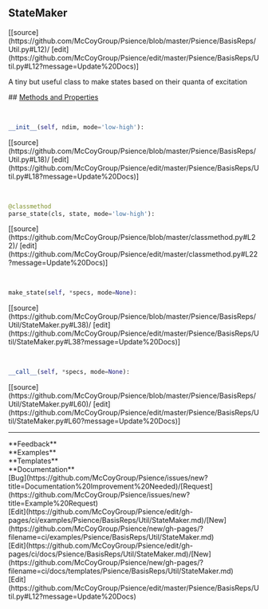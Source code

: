 ## <a id="Psience.BasisReps.Util.StateMaker">StateMaker</a> 

<div class="docs-source-link" markdown="1">
[[source](https://github.com/McCoyGroup/Psience/blob/master/Psience/BasisReps/Util.py#L12)/
[edit](https://github.com/McCoyGroup/Psience/edit/master/Psience/BasisReps/Util.py#L12?message=Update%20Docs)]
</div>

A tiny but useful class to make states based on their quanta
of excitation







<div class="collapsible-section">
 <div class="collapsible-section collapsible-section-header" markdown="1">
## <a class="collapse-link" data-toggle="collapse" href="#methods" markdown="1"> Methods and Properties</a> <a class="float-right" data-toggle="collapse" href="#methods"><i class="fa fa-chevron-down"></i></a>
 </div>
 <div class="collapsible-section collapsible-section-body collapse show" id="methods" markdown="1">
 
<a id="Psience.BasisReps.Util.StateMaker.__init__" class="docs-object-method">&nbsp;</a> 
```python
__init__(self, ndim, mode='low-high'): 
```
<div class="docs-source-link" markdown="1">
[[source](https://github.com/McCoyGroup/Psience/blob/master/Psience/BasisReps/Util.py#L18)/
[edit](https://github.com/McCoyGroup/Psience/edit/master/Psience/BasisReps/Util.py#L18?message=Update%20Docs)]
</div>


<a id="Psience.BasisReps.Util.StateMaker.parse_state" class="docs-object-method">&nbsp;</a> 
```python
@classmethod
parse_state(cls, state, mode='low-high'): 
```
<div class="docs-source-link" markdown="1">
[[source](https://github.com/McCoyGroup/Psience/blob/master/classmethod.py#L22)/
[edit](https://github.com/McCoyGroup/Psience/edit/master/classmethod.py#L22?message=Update%20Docs)]
</div>


<a id="Psience.BasisReps.Util.StateMaker.make_state" class="docs-object-method">&nbsp;</a> 
```python
make_state(self, *specs, mode=None): 
```
<div class="docs-source-link" markdown="1">
[[source](https://github.com/McCoyGroup/Psience/blob/master/Psience/BasisReps/Util/StateMaker.py#L38)/
[edit](https://github.com/McCoyGroup/Psience/edit/master/Psience/BasisReps/Util/StateMaker.py#L38?message=Update%20Docs)]
</div>


<a id="Psience.BasisReps.Util.StateMaker.__call__" class="docs-object-method">&nbsp;</a> 
```python
__call__(self, *specs, mode=None): 
```
<div class="docs-source-link" markdown="1">
[[source](https://github.com/McCoyGroup/Psience/blob/master/Psience/BasisReps/Util/StateMaker.py#L60)/
[edit](https://github.com/McCoyGroup/Psience/edit/master/Psience/BasisReps/Util/StateMaker.py#L60?message=Update%20Docs)]
</div>
 </div>
</div>












---


<div markdown="1" class="text-secondary">
<div class="container">
  <div class="row">
   <div class="col" markdown="1">
**Feedback**   
</div>
   <div class="col" markdown="1">
**Examples**   
</div>
   <div class="col" markdown="1">
**Templates**   
</div>
   <div class="col" markdown="1">
**Documentation**   
</div>
   <div class="col" markdown="1">
   
</div>
   <div class="col" markdown="1">
   
</div>
   <div class="col" markdown="1">
   
</div>
</div>
  <div class="row">
   <div class="col" markdown="1">
[Bug](https://github.com/McCoyGroup/Psience/issues/new?title=Documentation%20Improvement%20Needed)/[Request](https://github.com/McCoyGroup/Psience/issues/new?title=Example%20Request)   
</div>
   <div class="col" markdown="1">
[Edit](https://github.com/McCoyGroup/Psience/edit/gh-pages/ci/examples/Psience/BasisReps/Util/StateMaker.md)/[New](https://github.com/McCoyGroup/Psience/new/gh-pages/?filename=ci/examples/Psience/BasisReps/Util/StateMaker.md)   
</div>
   <div class="col" markdown="1">
[Edit](https://github.com/McCoyGroup/Psience/edit/gh-pages/ci/docs/Psience/BasisReps/Util/StateMaker.md)/[New](https://github.com/McCoyGroup/Psience/new/gh-pages/?filename=ci/docs/templates/Psience/BasisReps/Util/StateMaker.md)   
</div>
   <div class="col" markdown="1">
[Edit](https://github.com/McCoyGroup/Psience/edit/master/Psience/BasisReps/Util.py#L12?message=Update%20Docs)   
</div>
   <div class="col" markdown="1">
   
</div>
   <div class="col" markdown="1">
   
</div>
   <div class="col" markdown="1">
   
</div>
</div>
</div>
</div>